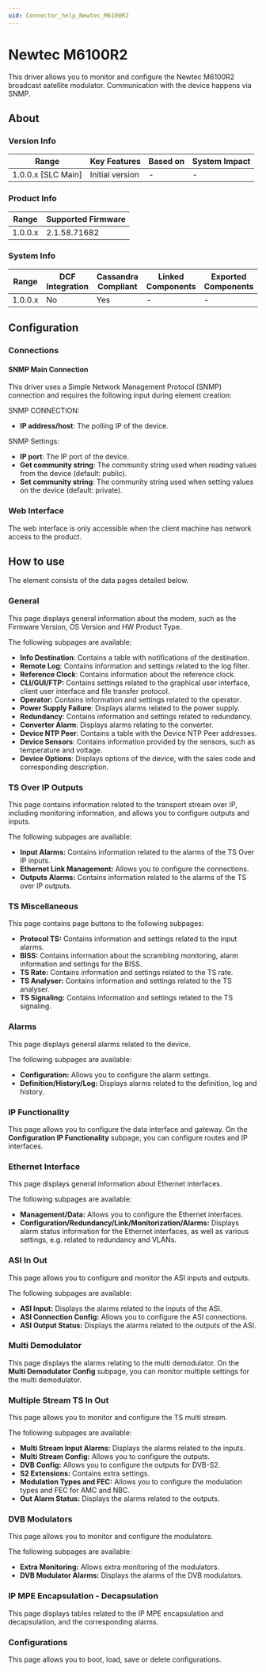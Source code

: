 ```yaml
---
uid: Connector_help_Newtec_M6100R2
---
```


# Newtec M6100R2

This driver allows you to monitor and configure the Newtec M6100R2 broadcast satellite modulator. Communication with the device happens via SNMP.

## About

### Version Info

| **Range**            | **Key Features** | **Based on** | **System Impact** |
|----------------------|------------------|--------------|-------------------|
| 1.0.0.x \[SLC Main\] | Initial version  | \-           | \-                |

### Product Info

| **Range** | **Supported Firmware** |
|-----------|------------------------|
| 1.0.0.x   | 2.1.58.71682           |

### System Info

| **Range** | **DCF Integration** | **Cassandra Compliant** | **Linked Components** | **Exported Components** |
|-----------|---------------------|-------------------------|-----------------------|-------------------------|
| 1.0.0.x   | No                  | Yes                     | \-                    | \-                      |

## Configuration

### Connections

#### SNMP Main Connection

This driver uses a Simple Network Management Protocol (SNMP) connection and requires the following input during element creation:

SNMP CONNECTION:

- **IP address/host**: The polling IP of the device.

SNMP Settings:

- **IP port**: The IP port of the device.
- **Get community string**: The community string used when reading values from the device (default: public).
- **Set community string**: The community string used when setting values on the device (default: private).

### Web Interface

The web interface is only accessible when the client machine has network access to the product.

## How to use

The element consists of the data pages detailed below.

### General

This page displays general information about the modem, such as the Firmware Version, OS Version and HW Product Type.

The following subpages are available:

- **Info Destination**: Contains a table with notifications of the destination.
- **Remote Log**: Contains information and settings related to the log filter.
- **Reference Clock**: Contains information about the reference clock.
- **CLI/GUI/FTP:** Contains settings related to the graphical user interface, client user interface and file transfer protocol.
- **Operator:** Contains information and settings related to the operator.
- **Power Supply Failure**: Displays alarms related to the power supply.
- **Redundancy**: Contains information and settings related to redundancy.
- **Converter Alarm**: Displays alarms relating to the converter.
- **Device NTP Peer**: Contains a table with the Device NTP Peer addresses.
- **Device Sensors**: Contains information provided by the sensors, such as temperature and voltage.
- **Device Options**: Displays options of the device, with the sales code and corresponding description.

### TS Over IP Outputs

This page contains information related to the transport stream over IP, including monitoring information, and allows you to configure outputs and inputs.

The following subpages are available:

- **Input Alarms:** Contains information related to the alarms of the TS Over IP inputs.
- **Ethernet Link Management:** Allows you to configure the connections.
- **Outputs Alarms:** Contains information related to the alarms of the TS over IP outputs.

### TS Miscellaneous

This page contains page buttons to the following subpages:

- **Protocol TS:** Contains information and settings related to the input alarms.
- **BISS:** Contains information about the scrambling monitoring, alarm information and settings for the BISS.
- **TS Rate:** Contains information and settings related to the TS rate.
- **TS Analyser:** Contains information and settings related to the TS analyser.
- **TS Signaling:** Contains information and settings related to the TS signaling.

### Alarms

This page displays general alarms related to the device.

The following subpages are available:

- **Configuration:** Allows you to configure the alarm settings.
- **Definition/History/Log:** Displays alarms related to the definition, log and history.

### IP Functionality

This page allows you to configure the data interface and gateway. On the **Configuration IP Functionality** subpage, you can configure routes and IP interfaces.

### Ethernet Interface

This page displays general information about Ethernet interfaces.

The following subpages are available:

- **Management/Data:** Allows you to configure the Ethernet interfaces.
- **Configuration/Redundancy/Link/Monitorization/Alarms:** Displays alarm status information for the Ethernet interfaces, as well as various settings, e.g. related to redundancy and VLANs.

### ASI In Out

This page allows you to configure and monitor the ASI inputs and outputs.

The following subpages are available:

- **ASI Input:** Displays the alarms related to the inputs of the ASI.
- **ASI Connection Config:** Allows you to configure the ASI connections.
- **ASI Output Status:** Displays the alarms related to the outputs of the ASI.

### Multi Demodulator

This page displays the alarms relating to the multi demodulator. On the **Multi Demodulator Config** subpage, you can monitor multiple settings for the multi demodulator.

### Multiple Stream TS In Out

This page allows you to monitor and configure the TS multi stream.

The following subpages are available:

- **Multi Stream Input Alarms:** Displays the alarms related to the inputs.
- **Multi Stream Config:** Allows you to configure the outputs.
- **DVB Config:** Allows you to configure the outputs for DVB-S2.
- **S2 Extensions:** Contains extra settings.
- **Modulation Types and FEC:** Allows you to configure the modulation types and FEC for AMC and NBC.
- **Out Alarm Status:** Displays the alarms related to the outputs.

### DVB Modulators

This page allows you to monitor and configure the modulators.

The following subpages are available:

- **Extra Monitoring:** Allows extra monitoring of the modulators.
- **DVB Modulator Alarms:** Displays the alarms of the DVB modulators.

### IP MPE Encapsulation - Decapsulation

This page displays tables related to the IP MPE encapsulation and decapsulation, and the corresponding alarms.

### Configurations

This page allows you to boot, load, save or delete configurations.
